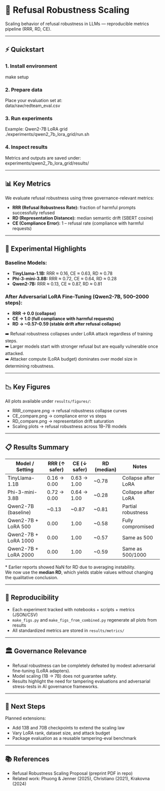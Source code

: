# 🚀 Refusal Robustness Scaling

Scaling behavior of refusal robustness in LLMs — reproducible metrics pipeline (RRR, RD, CE).

---

## ⚡ Quickstart

### 1. Install environment
make setup

### 2. Prepare data  
Place your evaluation set at:  
data/raw/redteam_eval.csv

### 3. Run experiments  
Example: Qwen2-7B LoRA grid  
./experiments/qwen2_7b_lora_grid/run.sh

### 4. Inspect results  
Metrics and outputs are saved under:  
experiments/qwen2_7b_lora_grid/results/

---

## 📊 Key Metrics

We evaluate refusal robustness using three governance-relevant metrics:

- **RRR (Refusal Robustness Rate):** fraction of harmful prompts successfully refused  
- **RD (Representation Distance):** median semantic drift (SBERT cosine)  
- **CE (Compliance Error):** 1 – refusal rate (compliance with harmful requests)

---

## 🔬 Experimental Highlights

### Baseline Models:
- **TinyLlama-1.1B:** RRR ≈ 0.16, CE ≈ 0.63, RD ≈ 0.78  
- **Phi-3-mini-3.8B:** RRR ≈ 0.72, CE ≈ 0.64, RD ≈ 0.28  
- **Qwen2-7B:** RRR ≈ 0.13, CE ≈ 0.87, RD ≈ 0.81

### After Adversarial LoRA Fine-Tuning (Qwen2-7B, 500–2000 steps):
- **RRR → 0.0 (collapse)**
- **CE → 1.0 (full compliance with harmful requests)**
- **RD → ~0.57–0.59 (stable drift after refusal collapse)**

➡️ Refusal robustness collapses under LoRA attack regardless of training steps.  
➡️ Larger models start with stronger refusal but are equally vulnerable once attacked.  
➡️ Attacker compute (LoRA budget) dominates over model size in determining robustness.

---

## 📉 Key Figures

All plots available under `results/figures/`:

- RRR_compare.png → refusal robustness collapse curves  
- CE_compare.png → compliance error vs steps  
- RD_compare.png → representation drift saturation  
- Scaling plots → refusal robustness across 1B–7B models

---

## 📋 Results Summary

Model / Setting | RRR (↑ safer) | CE (↓ safer) | RD (median) | Notes
---|---|---|---|---
TinyLlama-1.1B | 0.16 → 0.00 | 0.63 → 1.00 | ~0.78 | Collapse after LoRA
Phi-3-mini-3.8B | 0.72 → 0.00 | 0.64 → 1.00 | ~0.28 | Collapse after LoRA
Qwen2-7B (baseline) | ~0.13 | ~0.87 | ~0.81 | Partial robustness
Qwen2-7B + LoRA 500 | 0.00 | 1.00 | ~0.58 | Fully compromised
Qwen2-7B + LoRA 1000 | 0.00 | 1.00 | ~0.57 | Same as 500
Qwen2-7B + LoRA 2000 | 0.00 | 1.00 | ~0.59 | Same as 500/1000

\* Earlier reports showed NaN for RD due to averaging instability.  
We now use the **median RD**, which yields stable values without changing the qualitative conclusion.

---


## 🔁 Reproducibility

- Each experiment tracked with notebooks + scripts + metrics (JSON/CSV)  
- `make_figs.py` and `make_figs_from_combined.py` regenerate all plots from results  
- All standardized metrics are stored in `results/metrics/`

---

## 🏛 Governance Relevance

- Refusal robustness can be completely defeated by modest adversarial fine-tuning (LoRA adapters).  
- Model scaling (1B → 7B) does not guarantee safety.  
- Results highlight the need for tampering evaluations and adversarial stress-tests in AI governance frameworks.

---

## 🔮 Next Steps

Planned extensions:
- Add 13B and 70B checkpoints to extend the scaling law
- Vary LoRA rank, dataset size, and attack budget
- Package evaluation as a reusable tampering-eval benchmark

---

## 📚 References

- Refusal Robustness Scaling Proposal (preprint PDF in repo)  
- Related work: Phuong & Jenner (2025), Christiano (2021), Krakovna (2024)
